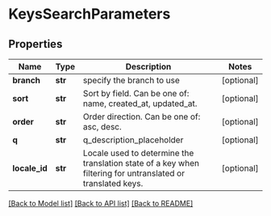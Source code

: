 # KeysSearchParameters

## Properties
Name | Type | Description | Notes
------------ | ------------- | ------------- | -------------
**branch** | **str** | specify the branch to use | [optional] 
**sort** | **str** | Sort by field. Can be one of: name, created_at, updated_at. | [optional] 
**order** | **str** | Order direction. Can be one of: asc, desc. | [optional] 
**q** | **str** | q_description_placeholder | [optional] 
**locale_id** | **str** | Locale used to determine the translation state of a key when filtering for untranslated or translated keys. | [optional] 

[[Back to Model list]](../README.md#documentation-for-models) [[Back to API list]](../README.md#documentation-for-api-endpoints) [[Back to README]](../README.md)


